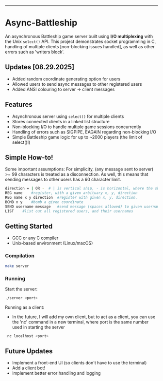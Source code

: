 
---

# Async-Battleship

An asynchronous Battleship game server built using **I/O multiplexing** with the Unix `select()` API. This project demonstrates socket programming in C, handling of multiple clients [non-blocking issues handled], as well as other errors such as 'writers block'. 

## Updates [08.29.2025]
* Added random coordinate generating option for users 
* Allowed users to send async messages to other registered users
* Added ANSI colouring to server -> client messages

## Features
* Asynchronous server using `select()` for multiple clients
* Stores connected clients in a linked list structure
* Non-blocking I/O to handle multiple game sessions concurrently
* Handling of errors such as SIGPIPE, EAGAIN regarding non-blocking I/O
* Simple Battleship game logic for up to ~2000 players (the limit of select()!)

## Simple How-to!

Some important assumptions: For simplicity, (any message sent to server) >= 99 characters is treated as a disconnection. As well, this means that sending messages to other users has a 60 character limit. 

```bash
direction = | OR -  # | is vertical ship, - is horizontal, where the ship is 5 blocks in length.
REG name    #register, with a given arbituary x, y, direction
REG name x y direction  #register with given x, y, direction. 
BOMB x y    #bomb a given coordinate  
SEND username message   #send message (spaces allowed) to given username. Note 0 <= len(message) <= 60
LIST    #list out all registered users, and their usernames
```

## Getting Started

* GCC or any C compiler
* Unix-based environment (Linux/macOS)

### Compilation

```bash
make server 
```

### Running

Start the server:

```bash
./server <port>
```

Running as a client:
- In the future, I will add my own client, but to act as a client, you can use the 'nc' command in a new terminal, where port is the same number used in starting the server

```bash
 nc localhost <port>
```

## Future Updates

* Implement a front-end UI (so clients don't have to use the terminal)
* Add a client bot!
* Implement better error handling and logging

